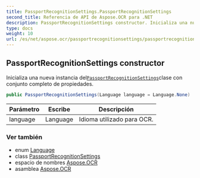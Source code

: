 ```yaml
---
title: PassportRecognitionSettings.PassportRecognitionSettings
second_title: Referencia de API de Aspose.OCR para .NET
description: PassportRecognitionSettings constructor. Inicializa una nueva instancia delPassportRecognitionSettingsclase con conjunto completo de propiedades.
type: docs
weight: 10
url: /es/net/aspose.ocr/passportrecognitionsettings/passportrecognitionsettings/
---
```

## PassportRecognitionSettings constructor

Inicializa una nueva instancia del[`PassportRecognitionSettings`](../)clase con conjunto completo de propiedades.

```csharp
public PassportRecognitionSettings(Language language = Language.None)
```

| Parámetro | Escribe | Descripción |
| --- | --- | --- |
| language | Language | Idioma utilizado para OCR. |

### Ver también

* enum [Language](../../language/)
* class [PassportRecognitionSettings](../)
* espacio de nombres [Aspose.OCR](../../passportrecognitionsettings/)
* asamblea [Aspose.OCR](../../../)


